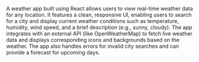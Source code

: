 
A weather app built using React allows users to view real-time weather data for any location. It features a clean, responsive UI, enabling users to search for a city and display current weather conditions such as temperature, humidity, wind speed, and a brief description (e.g., sunny, cloudy). The app integrates with an external API (like OpenWeatherMap) to fetch live weather data and displays corresponding icons and backgrounds based on the weather. The app also handles errors for invalid city searches and can provide a forecast for upcoming days.
